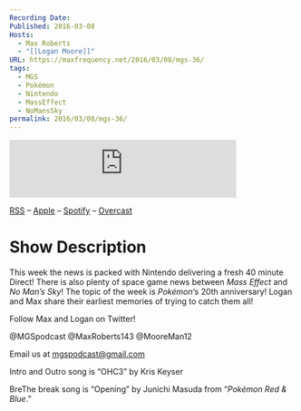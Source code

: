 ```yaml
---
Recording Date: 
Published: 2016-03-08
Hosts:
  - Max Roberts
  - "[[Logan Moore]]"
URL: https://maxfrequency.net/2016/03/08/mgs-36/
tags:
  - MGS
  - Pokémon
  - Nintendo
  - MassEffect
  - NoMansSky
permalink: 2016/03/08/mgs-36/
---
```

<iframe src="https://podcasters.spotify.com/pod/show/millennialgamingspeak/embed/episodes/Episode-36-Pokmon-in---SPACE-e1adhrm/a-a6ts42q" height="102px" width="400px" frameborder="0" scrolling="no"></iframe>

[RSS](https://anchor.fm/s/74aa3858/podcast/rss) – [Apple](https://podcasts.apple.com/us/podcast/episode-3-gdc-wrap-up/id1000915981?i=1000542222515) – [Spotify](https://open.spotify.com/episode/7wePXT4Bt22LWifVLx3n8y) – [Overcast](https://overcast.fm/+EtIgeWxEU)
# Show Description

This week the news is packed with Nintendo delivering a fresh 40 minute Direct! There is also plenty of space game news between *Mass Effect* and *No Man’s Sky*! The topic of the week is *Pokémon*‘s 20th anniversary! Logan and Max share their earliest memories of trying to catch them all!

Follow Max and Logan on Twitter!

@MGSpodcast
@MaxRoberts143
@MooreMan12

Email us at mgspodcast@gmail.com

Intro and Outro song is “OHC3” by Kris Keyser

BreThe break song is “Opening” by Junichi Masuda from “*Pokémon Red & Blue*.”